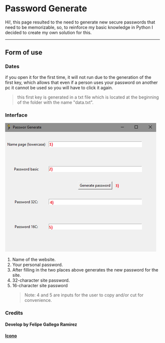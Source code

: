 # Password Generate

Hi!, this page resulted to the need to generate new secure passwords that need to be memorizable, so, to reinforce my basic knowledge in Python I decided to create my own solution for this.

---

## Form of use

### Dates

if you open it for the first time, it will not run due to the generation of the first key, which allows that even if a person uses your password on another pc it cannot be used so you will have to click it again.

> this first key is generated in a txt file which is located at the beginning of the folder with the name "data.txt".

### Interface

![Semantic description of image](/misc/interface.png)

1. Name of the website.
2. Your personal password.
3. After filling in the two places above generates the new password for the site.
4. 32-character site password.
5. 16-character site password
   > Note: 4 and 5 are inputs for the user to copy and/or cut for convenience.

### Credits

#### Develop by Felipe Gallego Ramirez

#### [Icono](https://www.flaticon.com/free-icon/key_1255726)
